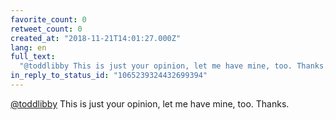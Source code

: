 ```yaml
---
favorite_count: 0
retweet_count: 0
created_at: "2018-11-21T14:01:27.000Z"
lang: en
full_text:
  "@toddlibby This is just your opinion, let me have mine, too. Thanks."
in_reply_to_status_id: "1065239324432699394"
---
```


[@toddlibby](https://twitter.com/toddlibby) This is just your opinion, let me
have mine, too. Thanks.
